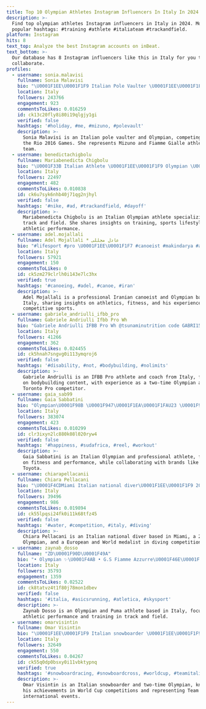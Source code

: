 ```yaml
---
title: Top 10 Olympian Athletes Instagram Influencers In Italy In 2024
description: >-
  Find top olympian athletes Instagram influencers in Italy in 2024. Most
  popular hashtags: #training #athlete #italiateam #trackandfield.
platform: Instagram
hits: 8
text_top: Analyze the best Instagram accounts on inBeat.
text_bottom: >-
  Our database has 8 Instagram influencers like this in Italy for you to
  collaborate.
profiles:
  - username: sonia.malavisi
    fullname: Sonia Malavisi
    bio: "\U0001F1EE\U0001F1F9 Italian Pole Vaulter \U0001F1EE\U0001F1F9 • Olympian athlete - Rio 2016 • • Team @mizuno.it • Fiamme Gialle \U0001F530 @goldensabrepr"
    location: Italy
    followers: 243766
    engagement: 923
    commentsToLikes: 0.016259
    id: ck13c20fly8i80i19qlgjy1gi
    verified: false
    hashtags: '#holiday, #me, #mizuno, #polevault'
    description: >-
      Sonia Malavisi is an Italian pole vaulter and Olympian, competing since
      the Rio 2016 Games. She represents Mizuno and Fiamme Gialle athletics
      team.
  - username: benedictachigbolu
    fullname: Mariabenedicta Chigbolu
    bio: "\U0001F33B Italian Athlete \U0001F1EE\U0001F1F9 Olympian \U0001F3C3\U0001F3FD‍♀️ #CSOE Esercito #simileagazzella"
    location: Italy
    followers: 22497
    engagement: 482
    commentsToLikes: 0.010838
    id: ck6u7syk6nhb40j71qg2njhyl
    verified: false
    hashtags: '#nike, #ad, #trackandfield, #dayoff'
    description: >-
      Mariabenedicta Chigbolu is an Italian Olympian athlete specializing in
      track and field. She shares insights on training, sports lifestyle, and
      athletic performance.
  - username: adel.mojallali
    fullname: Adel Mojallali * عادل مجللی
    bio: "#lifesport #pro \U0001F1EE\U0001F1F7 #canoeist #makindarya #athlete \U0001F6A3‍♂️ #olympian #rio2016 \U0001F1E7\U0001F1F7 #world #asia #champion #fitness #adel_mojallali #عادل_مجللی"
    location: Italy
    followers: 57921
    engagement: 150
    commentsToLikes: 0
    id: ck5zm279clrlh0i143e7lc3hx
    verified: true
    hashtags: '#canoeing, #adel, #canoe, #iran'
    description: >-
      Adel Mojallali is a professional Iranian canoeist and Olympian based in
      Italy, sharing insights on athletics, fitness, and his experiences in
      competitive sports.
  - username: gabriele_andriulli_ifbb_pro
    fullname: Gabriele Andriulli Ifbb Pro Wh
    bio: "Gabriele Andriulli IFBB Pro Wh @tsunaminutrition code GABRI15 2 X Olympian, 5th and 2nd place \U0001F947Toronto Pro 2016-19 Coach: andriulli.gabriele@libero.it"
    location: Italy
    followers: 41266
    engagement: 362
    commentsToLikes: 0.024455
    id: ck5hnah7sngvg0i113ymqroj6
    verified: false
    hashtags: '#disability, #not, #bodybuilding, #nolimits'
    description: >-
      Gabriele Andriulli is an IFBB Pro athlete and coach from Italy, focusing
      on bodybuilding content, with experience as a two-time Olympian and
      Toronto Pro competitor.
  - username: gaia_sab99
    fullname: Gaia Sabbatini
    bio: "Olympian\U0001F98B \U0001F947\U0001F1EA\U0001F1FAU23 \U0001F947x13\U0001F1EE\U0001F1F9 @nike Athlete @toyota_italia @technogym @lindahls_it @garminitaly \U0001F4E9mauriziogalantino@gmail.com TikTok:gaiasabb99"
    location: Italy
    followers: 383074
    engagement: 423
    commentsToLikes: 0.010299
    id: clr3ixyn2lc880k08l020ryw4
    verified: false
    hashtags: '#happiness, #sudafrica, #reel, #workout'
    description: >-
      Gaia Sabbatini is an Italian Olympian and professional athlete, focusing
      on fitness and performance, while collaborating with brands like Nike and
      Toyota.
  - username: chiarapellacanii
    fullname: Chiara Pellacani
    bio: "\U0001F4CDMiami Italian national diver\U0001F1EE\U0001F1F9 2020\U0001F1EF\U0001F1F5Olympian @canesswimdive \U0001F64C\U0001F3FB European medalist 7x\U0001F947 5x\U0001F948 4x\U0001F949 World medalist \U0001F948\U0001F948\U0001F949\U0001F949\U0001F949 Dao athlete @dao_sport"
    location: Italy
    followers: 39496
    engagement: 986
    commentsToLikes: 0.019894
    id: ck55lpqsi24fk0i11k68tfz45
    verified: false
    hashtags: '#water, #competition, #italy, #diving'
    description: >-
      Chiara Pellacani is an Italian national diver based in Miami, a 2020
      Olympian, and a European and World medalist in diving competitions.
  - username: zaynab_dosso
    fullname: "ZD\U0001F90D\U0001F49A"
    bio: "• Olympian ✨\U0001F4AB • G.S Fiamme Azzurre\U0001F46E\U0001F3FE‍♀️ • @puma athlete \U0001F3C3\U0001F3FE‍♀️ Zaynabdosso99@gmail.com"
    location: Italy
    followers: 35793
    engagement: 1359
    commentsToLikes: 0.02522
    id: ck8tatvz4t1f80j78mon1dbev
    verified: false
    hashtags: '#italia, #asicsrunning, #atletica, #skysport'
    description: >-
      Zaynab Dosso is an Olympian and Puma athlete based in Italy, focusing on
      athletic performance and training in track and field.
  - username: omarvisintin
    fullname: Omar Visintin
    bio: "\U0001F1EE\U0001F1F9 Italian snowboarder \U0001F1EE\U0001F1F9 @centrosportivoesercito 2x olympian \U0001F1F7\U0001F1FA \U0001F1F0\U0001F1F7 2020 Worldcup \U0001F949 2019 Worldcup \U0001F948 2018 Worldcup Team \U0001F947 2017 Worldcup Team \U0001F947"
    location: Italy
    followers: 32649
    engagement: 550
    commentsToLikes: 0.04267
    id: ck55q0dp0bsxy0i11vbktypnq
    verified: true
    hashtags: '#snowboardracing, #snowboardcross, #worldcup, #teamitalia'
    description: >-
      Omar Visintin is an Italian snowboarder and two-time Olympian, known for
      his achievements in World Cup competitions and representing Team Italy in
      international events.
---
```



